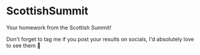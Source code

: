 # ScottishSummit
Your homework from the Scottish Summit!

Don't forget to tag me if you post your results on socials, I'd absolutely love to see them 🤩
